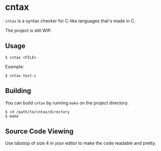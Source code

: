 # cntax

`cntax` is a syntax checker for C-like languages that's made in C.

The project is still WIP.

## Usage

```
$ cntax <FILE>
```

Example:

```
$ cntax test.c
```

## Building

You can build `cntax` by running `make` on the project directory.

```
$ cd /path/to/cntax/directory
$ make
```

## Source Code Viewing

Use tabstop of size 4 in your editor to make the code readable and pretty.
